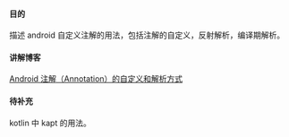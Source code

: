 #### 目的
描述 android 自定义注解的用法，包括注解的自定义，反射解析，编译期解析。
#### 讲解博客
[Android 注解（Annotation）的自定义和解析方式](https://juejin.im/post/5de4be0ef265da05fc66d9b0)
#### 待补充
kotlin 中 kapt 的用法。